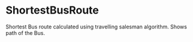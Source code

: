 # ShortestBusRoute
Shortest Bus route calculated using travelling salesman algorithm. Shows path of the Bus.

